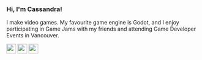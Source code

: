 <h3>Hi, I'm Cassandra!</h3>

<p>I make video games. My favourite game engine is Godot, and I enjoy participating in Game Jams with my friends and attending Game Developer Events in Vancouver.</p>

<!--<p align="center">I'm currently working with a small team to develop a first-person horror game for a month-long jam. My favourite games are Destiny 2, Stardew Valley and Chained Echoes.</p>-->

<a href="https://cassandracarlos.itch.io/"><img src="https://img.shields.io/badge/itch.io-%23E4405F.svg?&style=for-the-badge&logo=itch.io&logoColor=white" height=25 /></a> <a href="https://cassandracarlos.com/"><img src="https://img.shields.io/badge/portfolio-%231DA1F2.svg?&style=for-the-badge&logo=wordpress&logoColor=white" height=25 /></a> <a href="https://www.linkedin.com/in/cassandracarlos/"><img src="https://img.shields.io/badge/linkedin-%230077B5.svg?&style=for-the-badge&logo=linkedin&logoColor=white" height=25 /></a>

<!--
<p align="center">
    <img src="https://img.shields.io/badge/godot%20-%2300599C.svg?&style=for-the-badge&logo=godot-engine&logoColor=white" height=25 />
    <img src="https://img.shields.io/badge/javascript%20-%23323330.svg?&style=for-the-badge&logo=javascript&logoColor=%23F7DF1E"  height=25/>
    <img src="https://img.shields.io/badge/html5%20-%23E34F26.svg?&style=for-the-badge&logo=html5&logoColor=white" height=25/>
    <img src="https://img.shields.io/badge/css3%20-%231572B6.svg?&style=for-the-badge&logo=css3&logoColor=white" height=25/>
    <img src="https://img.shields.io/badge/wordpress%20-%2314354C.svg?&style=for-the-badge&logo=wordpress&logoColor=white" height=25/>
    <img src="https://img.shields.io/badge/git%20-%23F05033.svg?&style=for-the-badge&logo=git&logoColor=white" height=25/>
    <img src="https://img.shields.io/badge/github%20-%23121011.svg?&style=for-the-badge&logo=github&logoColor=white" height=25/>-->
</p>

<!--
![Figma](https://img.shields.io/badge/figma-%23F24E1E.svg?style=for-the-badge&logo=figma&logoColor=white)
![Aseprite](https://img.shields.io/badge/Aseprite-FFFFFF?style=for-the-badge&logo=Aseprite&logoColor=#7D929E)
![NodeJS](https://img.shields.io/badge/node.js-6DA55F?style=for-the-badge&logo=node.js&logoColor=white)
![React](https://img.shields.io/badge/react-%2320232a.svg?style=for-the-badge&logo=react&logoColor=%2361DAFB)
![Notion](https://img.shields.io/badge/Notion-%23000000.svg?style=for-the-badge&logo=notion&logoColor=white)
![WordPress](https://img.shields.io/badge/WordPress-%23117AC9.svg?style=for-the-badge&logo=WordPress&logoColor=white)
![Godot Engine](https://img.shields.io/badge/GODOT-%23FFFFFF.svg?style=for-the-badge&logo=godot-engine)
![Unreal Engine](https://img.shields.io/badge/unrealengine-%23313131.svg?style=for-the-badge&logo=unrealengine&logoColor=white)
-->

